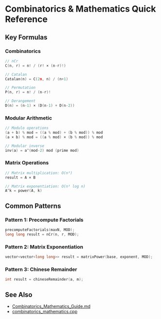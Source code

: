 # Combinatorics & Mathematics Quick Reference

## Key Formulas

### Combinatorics
```cpp
// nCr
C(n, r) = n! / (r! × (n-r)!)

// Catalan
Catalan(n) = C(2n, n) / (n+1)

// Permutation
P(n, r) = n! / (n-r)!

// Derangement
D(n) = (n-1) × (D(n-1) + D(n-2))
```

### Modular Arithmetic
```cpp
// Modulo operations
(a + b) % mod = ((a % mod) + (b % mod)) % mod
(a × b) % mod = ((a % mod) × (b % mod)) % mod

// Modular inverse
inv(a) = a^(mod-2) mod (prime mod)
```

### Matrix Operations
```cpp
// Matrix multiplication: O(n³)
result = A × B

// Matrix exponentiation: O(n³ log n)
A^k = power(A, k)
```

## Common Patterns

### Pattern 1: Precompute Factorials
```cpp
precomputeFactorials(maxN, MOD);
long long result = nCr(n, r, MOD);
```

### Pattern 2: Matrix Exponentiation
```cpp
vector<vector<long long>> result = matrixPower(base, exponent, MOD);
```

### Pattern 3: Chinese Remainder
```cpp
int result = chineseRemainder(a, m);
```

## See Also
- [Combinatorics_Mathematics_Guide.md](Combinatorics_Mathematics_Guide.md)
- [combinatorics_mathematics.cpp](combinatorics_mathematics.cpp)


